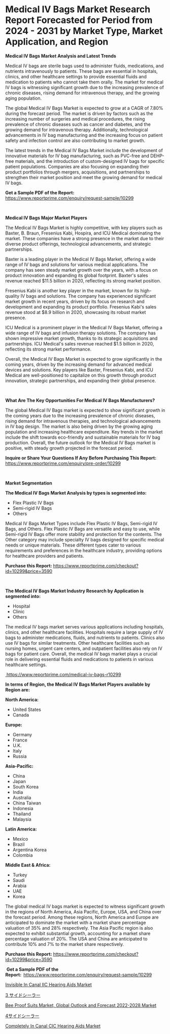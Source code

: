 <p><h1>Medical IV Bags Market Research Report Forecasted for Period from 2024 -  2031 by Market Type, Market Application, and Region</h1></p><p><strong>Medical IV Bags Market Analysis and Latest Trends</strong></p>
<p><p>Medical IV bags are sterile bags used to administer fluids, medications, and nutrients intravenously to patients. These bags are essential in hospitals, clinics, and other healthcare settings to provide essential fluids and medication to patients who cannot take them orally. The market for medical IV bags is witnessing significant growth due to the increasing prevalence of chronic diseases, rising demand for intravenous therapy, and the growing aging population.</p><p>The global Medical IV Bags Market is expected to grow at a CAGR of 7.80% during the forecast period. The market is driven by factors such as the increasing number of surgeries and medical procedures, the rising prevalence of chronic diseases such as cancer and diabetes, and the growing demand for intravenous therapy. Additionally, technological advancements in IV bag manufacturing and the increasing focus on patient safety and infection control are also contributing to market growth.</p><p>The latest trends in the Medical IV Bags Market include the development of innovative materials for IV bag manufacturing, such as PVC-free and DEHP-free materials, and the introduction of custom-designed IV bags for specific patient populations. Companies are also focusing on expanding their product portfolios through mergers, acquisitions, and partnerships to strengthen their market position and meet the growing demand for medical IV bags.</p></p>
<p><strong>Get a Sample PDF of the Report:&nbsp;</strong> <a href="https://www.reportprime.com/enquiry/request-sample/10299">https://www.reportprime.com/enquiry/request-sample/10299</a></p>
<p>&nbsp;</p>
<p><strong>Medical IV Bags Major Market Players</strong></p>
<p><p>The Medical IV Bags Market is highly competitive, with key players such as Baxter, B. Braun, Fresenius Kabi, Hospira, and ICU Medical dominating the market. These companies have a strong presence in the market due to their diverse product offerings, technological advancements, and strategic partnerships.</p><p>Baxter is a leading player in the Medical IV Bags Market, offering a wide range of IV bags and solutions for various medical applications. The company has seen steady market growth over the years, with a focus on product innovation and expanding its global footprint. Baxter's sales revenue reached $11.5 billion in 2020, reflecting its strong market position.</p><p>Fresenius Kabi is another key player in the market, known for its high-quality IV bags and solutions. The company has experienced significant market growth in recent years, driven by its focus on research and development and expanding its product portfolio. Fresenius Kabi's sales revenue stood at $8.9 billion in 2020, showcasing its robust market presence.</p><p>ICU Medical is a prominent player in the Medical IV Bags Market, offering a wide range of IV bags and infusion therapy solutions. The company has shown impressive market growth, thanks to its strategic acquisitions and partnerships. ICU Medical's sales revenue reached $1.5 billion in 2020, reflecting its strong market performance.</p><p>Overall, the Medical IV Bags Market is expected to grow significantly in the coming years, driven by the increasing demand for advanced medical devices and solutions. Key players like Baxter, Fresenius Kabi, and ICU Medical are well-positioned to capitalize on this growth through product innovation, strategic partnerships, and expanding their global presence.</p></p>
<p>&nbsp;</p>
<p><strong>What Are The Key Opportunities For Medical IV Bags Manufacturers?</strong></p>
<p><p>The global Medical IV Bags market is expected to show significant growth in the coming years due to the increasing prevalence of chronic diseases, rising demand for intravenous therapies, and technological advancements in IV bag design. The market is also being driven by the growing aging population and increasing healthcare expenditure. Key trends in the market include the shift towards eco-friendly and sustainable materials for IV bag production. Overall, the future outlook for the Medical IV Bags market is positive, with steady growth projected in the forecast period.</p></p>
<p><strong>Inquire or Share Your Questions If Any Before Purchasing This Report:</strong> <a href="https://www.reportprime.com/enquiry/pre-order/10299">https://www.reportprime.com/enquiry/pre-order/10299</a></p>
<p>&nbsp;</p>
<p><strong>Market Segmentation</strong></p>
<p><strong>The Medical IV Bags Market Analysis by types is segmented into:</strong></p>
<p><ul><li>Flex Plastic IV Bags</li><li>Semi-rigid IV Bags</li><li>Others</li></ul></p>
<p><p>Medical IV Bags Market Types include Flex Plastic IV Bags, Semi-rigid IV Bags, and Others. Flex Plastic IV Bags are versatile and easy to use, while Semi-rigid IV Bags offer more stability and protection for the contents. The Other category may include specialty IV bags designed for specific medical needs or unique materials. These different types cater to various requirements and preferences in the healthcare industry, providing options for healthcare providers and patients.</p></p>
<p><strong>Purchase this Report:&nbsp;</strong><a href="https://www.reportprime.com/checkout?id=10299&price=3590">https://www.reportprime.com/checkout?id=10299&price=3590</a></p>
<p>&nbsp;</p>
<p><strong>The Medical IV Bags Market Industry Research by Application is segmented into:</strong></p>
<p><ul><li>Hospital</li><li>Clinic</li><li>Others</li></ul></p>
<p><p>The medical IV bags market serves various applications including hospitals, clinics, and other healthcare facilities. Hospitals require a large supply of IV bags to administer medications, fluids, and nutrients to patients. Clinics also use IV bags for similar treatments. Other healthcare facilities such as nursing homes, urgent care centers, and outpatient facilities also rely on IV bags for patient care. Overall, the medical IV bags market plays a crucial role in delivering essential fluids and medications to patients in various healthcare settings.</p></p>
<p><a href="https://www.reportprime.com/medical-iv-bags-r10299">&nbsp;https://www.reportprime.com/medical-iv-bags-r10299</a></p>
<p><strong>In terms of Region, the Medical IV Bags Market Players available by Region are:</strong></p>
<p>
    <p> <strong> North America: </strong>
        <ul>
            <li>United States</li>
            <li>Canada</li>
        </ul>
        </p> 
    <p> <strong> Europe: </strong>
        <ul>
            <li>Germany</li>
            <li>France</li>
            <li>U.K.</li>
            <li>Italy</li>
            <li>Russia</li>
        </ul>
        </p> 
    <p> <strong> Asia-Pacific: </strong>
        <ul>
            <li>China</li>
            <li>Japan</li>
            <li>South Korea</li>
            <li>India</li>
            <li>Australia</li>
            <li>China Taiwan</li>
            <li>Indonesia</li>
            <li>Thailand</li>
            <li>Malaysia</li>
        </ul>
        </p> 
    <p> <strong> Latin America: </strong>
        <ul>
            <li>Mexico</li>
            <li>Brazil</li>
            <li>Argentina Korea</li>
            <li>Colombia</li>
        </ul>
        </p> 
    <p> <strong> Middle East & Africa: </strong>
        <ul>
            <li>Turkey</li>
            <li>Saudi</li>
            <li>Arabia</li>
            <li>UAE</li>
            <li>Korea</li>
        </ul>
    </p>
    </p>
<p><p>The global medical IV bags market is expected to witness significant growth in the regions of North America, Asia Pacific, Europe, USA, and China over the forecast period. Among these regions, North America and Europe are anticipated to dominate the market with a market share percentage valuation of 35% and 28% respectively. The Asia Pacific region is also expected to exhibit substantial growth, accounting for a market share percentage valuation of 20%. The USA and China are anticipated to contribute 10% and 7% to the market share respectively.</p></p>
<p><strong>Purchase this Report: </strong><a href="https://www.reportprime.com/checkout?id=10299&price=3590">https://www.reportprime.com/checkout?id=10299&price=3590</a></p>
<p>&nbsp;<strong>Get a Sample PDF of the Report:&nbsp;&nbsp;</strong><a href="https://www.reportprime.com/enquiry/request-sample/10299">https://www.reportprime.com/enquiry/request-sample/10299</a></p>
<p><strong></strong></p>
<p><p><a href="https://github.com/santosh758595/Market-Research-Report-List-6/blob/main/invisible-in-canal-iic-hearing-aids-market.md">Invisible In Canal IIC Hearing Aids Market</a></p><p><a href="https://github.com/LeoraEber/Market-Research-Report-List-2/blob/main/726885886043.md">3 サイドシーラー</a></p><p><a href="https://issuu.com/reportprime-2/docs/bee-proof-suits-market-global-outlo_2f149fd1b6c698">Bee Proof Suits Market, Global Outlook and Forecast 2022-2028 Market</a></p><p><a href="https://github.com/nxboeu02965442/Market-Research-Report-List-4/blob/main/244809386044.md">4サイドシーラー</a></p><p><a href="https://github.com/eliyamanson4561/Market-Research-Report-List-1/blob/main/completely-in-canal-cic-hearing-aids-market.md">Completely In Canal CIC Hearing Aids Market</a></p></p>